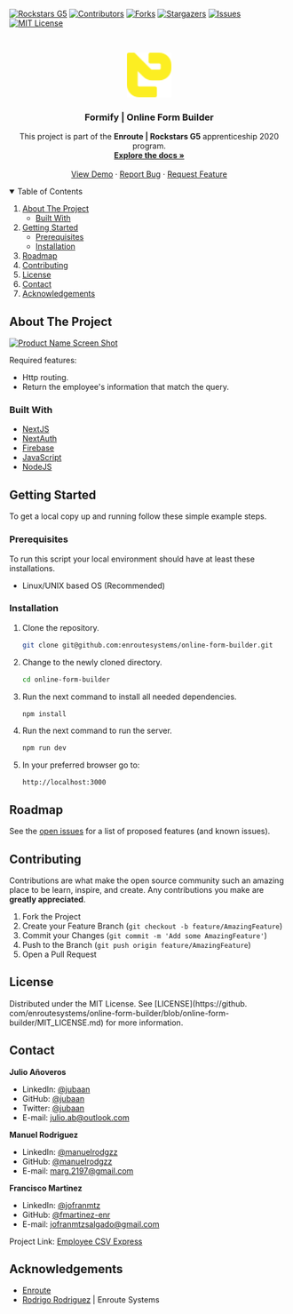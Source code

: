 
[![Rockstars G5][rockstars-shield]][rockstars-url]
[![Contributors][contributors-shield]][contributors-url]
[![Forks][forks-shield]][forks-url]
[![Stargazers][stars-shield]][stars-url]
[![Issues][issues-shield]][issues-url]
[![MIT License][license-shield]][license-url]

<br />
<p align="center">
  <a href="https://github.com/enroutesystems1/online-form-builder">
    <img src="./public/enroute.png" alt="Logo" width="80" height="80">
  </a>

  <h3 align="center">Formify | Online Form Builder</h3>

  <p align="center">
  This project is part of the <b>Enroute | Rockstars G5</b> apprenticeship 2020 program.
    <br />
    <a href="https://github.com/enroutesystems/online-form-builder"><strong>Explore the docs »</strong></a>
    <br />
    <br />
    <a href="https://formify.enroutesystes.com">View Demo</a>
    ·
    <a href="https://github.com/enroutesystems/online-form-builder/issues">Report Bug</a>
    ·
    <a href="https://github.com/enroutesystems/online-form-builder/issues">Request Feature</a>
  </p>
</p>

<!-- TABLE OF CONTENTS -->
<details open="open">
  <summary>Table of Contents</summary>
  <ol>
    <li>
      <a href="#about-the-project">About The Project</a>
      <ul>
        <li><a href="#built-with">Built With</a></li>
      </ul>
    </li>
    <li>
      <a href="#getting-started">Getting Started</a>
      <ul>
        <li><a href="#prerequisites">Prerequisites</a></li>
        <li><a href="#installation">Installation</a></li>
      </ul>
    </li>
    <li><a href="#roadmap">Roadmap</a></li>
    <li><a href="#contributing">Contributing</a></li>
    <li><a href="#license">License</a></li>
    <li><a href="#contact">Contact</a></li>
    <li><a href="#acknowledgements">Acknowledgements</a></li>
  </ol>
</details>

<!-- ABOUT THE PROJECT -->
## About The Project

[![Product Name Screen Shot][product-screenshot]](https://formify.enroutesystes.com)

Required features:
- Http routing.
- Return the employee's information that match the query.


### Built With

* [NextJS](https://nextjs.org)
* [NextAuth](https://next-auth.js.org)
* [Firebase](https://firebase.google.com)  
* [JavaScript](https://www.javascript.com)
* [NodeJS](https://nodejs.dev)

<!-- GETTING STARTED -->
## Getting Started

To get a local copy up and running follow these simple example steps.

### Prerequisites

To run this script your local environment should have at least these
installations.
* Linux/UNIX based OS (Recommended)

### Installation

1. Clone the repository.
   ```sh
   git clone git@github.com:enroutesystems/online-form-builder.git
   ```
2. Change to the newly cloned directory.
   ```sh
   cd online-form-builder
   ```
3. Run the next command to install all needed dependencies.
   ```sh
   npm install
   ```
4. Run the next command to run the server.
   ```sh
   npm run dev
   ```
5. In your preferred browser go to:
   ```
   http://localhost:3000
   ```

<!-- ROADMAP -->
## Roadmap

See the [open issues](https://github.com/enroutesystems/online-form-builder/issues) for a list of proposed features 
(and 
known 
issues).

<!-- CONTRIBUTING -->
## Contributing

Contributions are what make the open source community such an amazing place to 
be learn, inspire, and create. Any contributions you make are 
**greatly appreciated**.

1. Fork the Project
2. Create your Feature Branch (`git checkout -b feature/AmazingFeature`)
3. Commit your Changes (`git commit -m 'Add some AmazingFeature'`)
4. Push to the Branch (`git push origin feature/AmazingFeature`)
5. Open a Pull Request

<!-- LICENSE -->
## License

Distributed under the MIT License. See [LICENSE](https://github.
com/enroutesystems/online-form-builder/blob/online-form-builder/MIT_LICENSE.md) for more information.

<!-- CONTACT -->
## Contact

**Julio Añoveros** 

- LinkedIn: [@jubaan](https://www.linkedin.com/in/jubaan)
- GitHub:   [@jubaan](https://www.github.com/jubaan)
- Twitter:   [@jubaan](https://www.twitter.com/AnoverosJulio)
- E-mail:   julio.ab@outlook.com

**Manuel Rodriguez**

- LinkedIn: [@manuelrodgzz](https://www.linkedin.com/in/manuelrodgzz/)
- GitHub:   [@manuelrodgzz](https://github.com/manuelrodgzz)
- E-mail:   marg.2197@gmail.com

**Francisco Martinez**

- LinkedIn: [@jofranmtz](http://linkedin.com/in/jofranmtz)
- GitHub:   [@fmartinez-enr](https://github.com/fmartinez-enr)
- E-mail:   jofranmtzsalgado@gmail.com

Project Link: [Employee CSV Express](https://github.com/enroutesystems/epmloyee-csv-express)

<!-- ACKNOWLEDGEMENTS -->
## Acknowledgements
* [Enroute](https://www.enroutesystems.com)
* [Rodrigo Rodriguez](https://www.github.com/roier-rodriguez) | Enroute Systems

<!-- MARKDOWN LINKS & IMAGES -->
<!-- https://www.markdownguide.org/basic-syntax/#reference-style-links -->
[rockstars-shield]: https://img.shields.io/badge/Rockstar%20G5-Enroute-yellow?style=for-the-badge
[rockstars-url]: https://www.enroutesystems.com
[contributors-shield]: https://img.shields.io/github/contributors/enroutesystems/online-form-builder.svg?style=for-the-badge
[contributors-url]: https://github.com/enroutesystems/online-form-builder/graphs/contributors
[forks-shield]: https://img.shields.io/github/forks/enroutesystems/online-form-builder.svg?style=for-the-badge
[forks-url]: https://github.com/enroutesystems/online-form-builder/network/members
[stars-shield]: https://img.shields.io/github/stars/enroutesystems/online-form-builder.svg?style=for-the-badge
[stars-url]: https://github.com/enroutesystems/online-form-builder/stargazers
[issues-shield]: https://img.shields.io/github/issues/enroutesystems/online-form-builder.svg?style=for-the-badge
[issues-url]: https://github.com/enroutesystems/online-form-builder/issues
[license-shield]: https://img.shields.io/badge/license-MIT-orange?style=for-the-badge
[license-url]: https://github.com/enroutesystems/online-form-builder/blob/main/LICENSE.md
[product-screenshot]: ./images/screenshot.png
